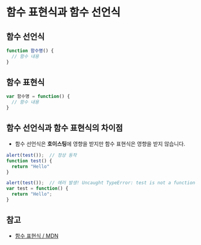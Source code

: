 # 함수 표현식과 함수 선언식

## 함수 선언식
```js
function 함수명() {
  // 함수 내용
}
```

## 함수 표현식
```js
var 함수명 = function() {
  // 함수 내용
}
```

## 함수 선언식과 함수 표현식의 차이점
- 함수 선언식은 **호이스팅**에 영향을 받지만 함수 표현식은 영향을 받지 않습니다.
```js
alert(test());  // 정상 동작
function test() {
  return "Hello"
}

alert(test());  // 에러 발생! Uncaught TypeError: test is not a function
var test = function() {
  return "Hello";
}
```

## 참고
- [함수 표현식 / MDN](https://developer.mozilla.org/ko/docs/Web/JavaScript/Reference/Operators/function)

